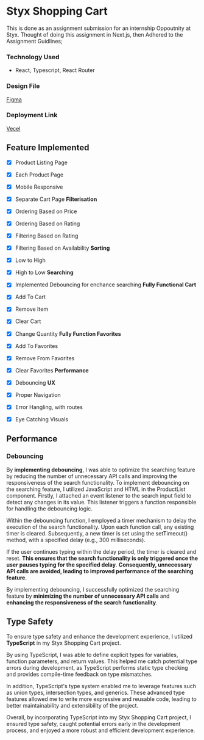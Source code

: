 
# Styx Shopping Cart

This is done as an assignment submission for an internship Oppoutnity at Styx.
Thought of doing this assignment in Next.js, then Adhered to the Assignment Guidlines;


### Technology Used
- React, Typescript, React Router


### Design File
[Figma](https://www.figma.com/design/p5PLinvCe82ZudXuhYcp3u/styx-shopping-cart?node-id=0-1&t=qvl1bfBF4lwUXSfc-1)
### Deployment Link
[Vecel](https://styx-shopping-cart.vercel.app/)


## Feature Implemented
- [x]  Product Listing Page
- [x]  Each Product Page
- [x]  Mobile Responsive
- [x]  Separate Cart Page
**Filterisation** 
- [x] Ordering Based on Price 
- [x] Ordering Based on Rating  
- [x] Filtering Based on Rating
- [x] Filtering Based on Availability
**Sorting**
- [x]  Low to High
- [x]  High to Low
**Searching**
- [x]  Implemented Debouncing for enchance searching
**Fully Functional Cart**
- [x]  Add To Cart
- [x]  Remove Item
- [x]  Clear Cart
- [x]  Change Quantity
**Fully Function Favorites**
- [x]  Add To Favorites
- [x]  Remove From Favorites
- [x]  Clear Favorites
**Performance**
- [x]  Debouncing
**UX**
- [x] Proper Navigation
- [x] Error Hangling, with routes
- [x] Eye Catching Visuals


## Performance

### Debouncing

By **implementing debouncing**, I was able to optimize the searching feature by reducing the number of unnecessary API calls and improving the responsiveness of the search functionality.
To implement debouncing on the searching feature, I utilized JavaScript and HTML in the ProductList component. Firstly, I attached an event listener to the search input field to detect any changes in its value. This listener triggers a function responsible for handling the debouncing logic.

Within the debouncing function, I employed a timer mechanism to delay the execution of the search functionality. Upon each function call, any existing timer is cleared. Subsequently, a new timer is set using the setTimeout() method, with a specified delay (e.g., 300 milliseconds).

If the user continues typing within the delay period, the timer is cleared and reset. **This ensures that the search functionality is only triggered once the user pauses typing for the specified delay**. **Consequently, unnecessary API calls are avoided, leading to improved performance of the searching feature**.

By implementing debouncing, I successfully optimized the searching feature by **minimizing the number of unnecessary API calls** and **enhancing the responsiveness of the search functionality**.


## Type Safety

To ensure type safety and enhance the development experience, I utilized **TypeScript** in my Styx Shopping Cart project. 

By using TypeScript, I was able to define explicit types for variables, function parameters, and return values. This helped me catch potential type errors during development, as TypeScript performs static type checking and provides compile-time feedback on type mismatches.

In addition, TypeScript's type system enabled me to leverage features such as union types, intersection types, and generics. These advanced type features allowed me to write more expressive and reusable code, leading to better maintainability and extensibility of the project.

Overall, by incorporating TypeScript into my Styx Shopping Cart project, I ensured type safety, caught potential errors early in the development process, and enjoyed a more robust and efficient development experience.

